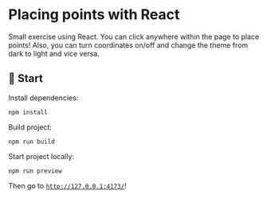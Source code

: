 # Placing points with React

Small exercise using React. You can click anywhere within the page to place points! Also, you can turn coordinates on/off and change the theme from dark to light and vice versa.

## 🚀 Start
Install dependencies:

`npm install`

Build project:

`npm run build`

Start project locally:

`npm run preview`

Then go to [`http://127.0.0.1:4173/`](http://127.0.0.1:4173/)!

